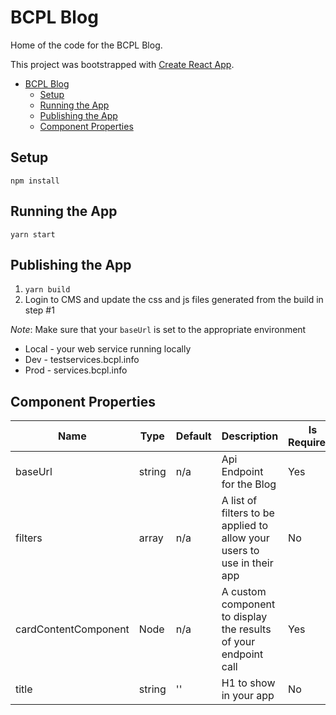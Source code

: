 # BCPL Blog

Home of the code for the BCPL Blog.

This project was bootstrapped with [Create React App](https://github.com/facebookincubator/create-react-app).

- [BCPL Blog](#bcpl-blog)
	- [Setup](#setup)
	- [Running the App](#running-the-app)
	- [Publishing the App](#publishing-the-app)
	- [Component Properties](#component-properties)

## Setup

`npm install`

## Running the App

`yarn start`

## Publishing the App

1. `yarn build`
1. Login to CMS and update the css and js files generated from the build in step #1

_Note_: Make sure that your `baseUrl` is set to the appropriate environment

- Local - your web service running locally
- Dev - testservices.bcpl.info
- Prod - services.bcpl.info

## Component Properties

| Name                 | Type   | Default | Description                                                             | Is Required? |
| -------------------- | ------ | ------- | ----------------------------------------------------------------------- | ------------ |
| baseUrl              | string | n/a     | Api Endpoint for the Blog                                               | Yes          |
| filters              | array  | n/a     | A list of filters to be applied to allow your users to use in their app | No           |
| cardContentComponent | Node   | n/a     | A custom component to display the results of your endpoint call         | Yes          |
| title                | string | ''      | H1 to show in your app                                                  | No           |
